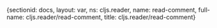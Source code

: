 {sectionid: docs, layout: var, ns: cljs.reader, name: read-comment, full-name: cljs.reader/read-comment,
  title: cljs.reader/read-comment}
